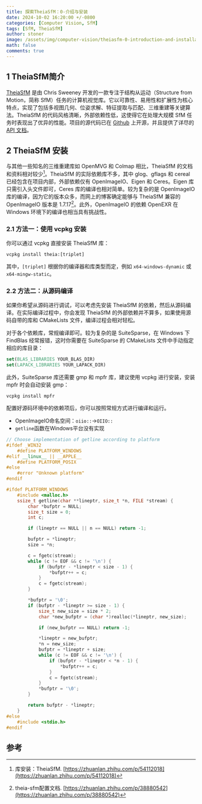 ```yaml
---
title: 探索TheiaSfM：0-介绍与安装
date: 2024-10-02 16:20:00 +/-0800
categories: [Computer Vision, SfM] 
tags: [SfM, TheiaSfM]
author: stoner
image: /assets/img/computer-vision/theiasfm-0-introduction-and-installation.jpg
math: false
comments: true
---
```

## 1 TheiaSfM简介

[TheiaSfM](http://www.theia-sfm.org/index.html) 是由 Chris Sweeney 开发的一款专注于结构从运动（Structure from Motion，简称 SfM）任务的计算机视觉库。它以可靠性、易用性和扩展性为核心特点，实现了包括多视图几何、位姿求解、特征提取与匹配、三维重建等关键算法。TheiaSfM 的代码风格清晰，外部依赖性低，这使得它在处理大规模 SfM 任务时表现出了优异的性能。项目的源代码已在 [Github](https://github.com/sweeneychris/Theia) 上开源，并且提供了详尽的 [API 文档](http://www.theia-sfm.org/api.html)。

## 2 TheiaSfM 安装

与其他一些知名的三维重建库如 OpenMVG 和 Colmap 相比，TheiaSfM 的文档和资料相对较少[^1]。TheiaSfM 的实际依赖库不多，其中 glog、gflags 和 cereal 已经包含在项目内部，外部依赖仅有 OpenImageIO、Eigen 和 Ceres。Eigen 库只需引入头文件即可，Ceres 库的编译也相对简单。较为复杂的是 OpenImageIO 库的编译，因为它的版本众多，而网上的博客确定能够与 TheiaSfM 兼容的 OpenImageIO 版本是 1.7.17[^2]。此外，OpenImageIO 的依赖 OpenEXR 在 Windows 环境下的编译也相当具有挑战性。

### 2.1 方法一：使用 vcpkg 安装

你可以通过 vcpkg 直接安装 TheiaSfM 库：

```shell
vcpkg install theia:[triplet]
```

其中，`[triplet]` 根据你的编译器和库类型而定，例如 `x64-windows-dynamic` 或 `x64-mingw-static`。

### 2.2 方法二：从源码编译

如果你希望从源码进行调试，可以考虑先安装 TheiaSfM 的依赖，然后从源码编译。在实际编译过程中，你会发现 TheiaSfM 的外部依赖并不算多，如果使用源码自带的库和 CMakeLists 文件，编译过程会相对轻松。

对于各个依赖库，常规编译即可。较为复杂的是 SuiteSparse，在 Windows 下 FindBlas 经常报错，这时你需要在 SuiteSparse 的 CMakeLists 文件中手动指定相应的库目录：

```cmake
set(BLAS_LIBRARIES YOUR_BLAS_DIR)
set(LAPACK_LIBRARIES YOUR_LAPACK_DIR)
```

此外，SuiteSparse 库还需要 gmp 和 mpfr 库，建议使用 vcpkg 进行安装，安装 mpfr 时会自动安装 gmp：

```shell
vcpkg install mpfr
```

配置好源码环境中的依赖项后，你可以按照常规方式进行编译和运行。

- OpenImageIO命名空间：`oiio::`->`OIIO::`
- `getline`函数在Windows平台没有实现
  
```cpp
// Choose implementation of getline according to platform
#ifdef _WIN32
    #define PLATFORM_WINDOWS
#elif __linux__ || __APPLE__
    #define PLATFORM_POSIX
#else
    #error "Unknown platform"
#endif

#ifdef PLATFORM_WINDOWS
    #include <malloc.h>
    ssize_t getline(char **lineptr, size_t *n, FILE *stream) {
        char *bufptr = NULL;
        size_t size = 0;
        int c;

        if (lineptr == NULL || n == NULL) return -1;

        bufptr = *lineptr;
        size = *n;

        c = fgetc(stream);
        while (c != EOF && c != '\n') {
            if (bufptr - *lineptr < size - 1) {
                *bufptr++ = c;
            }
            c = fgetc(stream);
        }

        *bufptr = '\0';
        if (bufptr - *lineptr >= size - 1) {
            size_t new_size = size * 2;
            char *new_bufptr = (char *)realloc(*lineptr, new_size);

            if (new_bufptr == NULL) return -1;

            *lineptr = new_bufptr;
            *n = new_size;
            bufptr = *lineptr + size;
            while (c != EOF && c != '\n') {
                if (bufptr - *lineptr < *n - 1) {
                    *bufptr++ = c;
                }
                c = fgetc(stream);
            }
            *bufptr = '\0';
        }

        return bufptr - *lineptr;
    }
#else
    #include <stdio.h>
#endif
```

## 参考
[^1]: 库安装：TheiaSfM. [https://zhuanlan.zhihu.com/p/54112018](https://zhuanlan.zhihu.com/p/54112018)
[^2]: theia-sfm配置文档. [https://zhuanlan.zhihu.com/p/38880542](https://zhuanlan.zhihu.com/p/38880542)